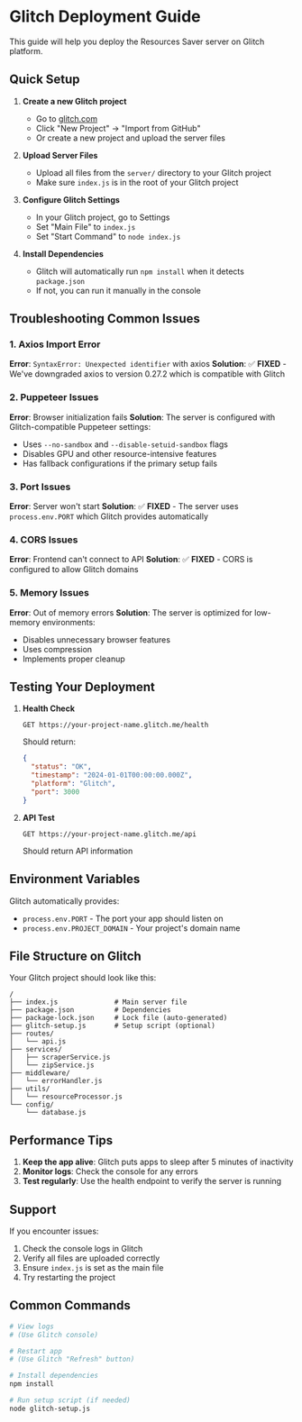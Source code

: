 # Glitch Deployment Guide

This guide will help you deploy the Resources Saver server on Glitch platform.

## Quick Setup

1. **Create a new Glitch project**
   - Go to [glitch.com](https://glitch.com)
   - Click "New Project" → "Import from GitHub"
   - Or create a new project and upload the server files

2. **Upload Server Files**
   - Upload all files from the `server/` directory to your Glitch project
   - Make sure `index.js` is in the root of your Glitch project

3. **Configure Glitch Settings**
   - In your Glitch project, go to Settings
   - Set "Main File" to `index.js`
   - Set "Start Command" to `node index.js`

4. **Install Dependencies**
   - Glitch will automatically run `npm install` when it detects `package.json`
   - If not, you can run it manually in the console

## Troubleshooting Common Issues

### 1. Axios Import Error
**Error**: `SyntaxError: Unexpected identifier` with axios
**Solution**: ✅ **FIXED** - We've downgraded axios to version 0.27.2 which is compatible with Glitch

### 2. Puppeteer Issues
**Error**: Browser initialization fails
**Solution**: The server is configured with Glitch-compatible Puppeteer settings:
- Uses `--no-sandbox` and `--disable-setuid-sandbox` flags
- Disables GPU and other resource-intensive features
- Has fallback configurations if the primary setup fails

### 3. Port Issues
**Error**: Server won't start
**Solution**: ✅ **FIXED** - The server uses `process.env.PORT` which Glitch provides automatically

### 4. CORS Issues
**Error**: Frontend can't connect to API
**Solution**: ✅ **FIXED** - CORS is configured to allow Glitch domains

### 5. Memory Issues
**Error**: Out of memory errors
**Solution**: The server is optimized for low-memory environments:
- Disables unnecessary browser features
- Uses compression
- Implements proper cleanup

## Testing Your Deployment

1. **Health Check**
   ```
   GET https://your-project-name.glitch.me/health
   ```
   Should return:
   ```json
   {
     "status": "OK",
     "timestamp": "2024-01-01T00:00:00.000Z",
     "platform": "Glitch",
     "port": 3000
   }
   ```

2. **API Test**
   ```
   GET https://your-project-name.glitch.me/api
   ```
   Should return API information

## Environment Variables

Glitch automatically provides:
- `process.env.PORT` - The port your app should listen on
- `process.env.PROJECT_DOMAIN` - Your project's domain name

## File Structure on Glitch

Your Glitch project should look like this:
```
/
├── index.js              # Main server file
├── package.json          # Dependencies
├── package-lock.json     # Lock file (auto-generated)
├── glitch-setup.js       # Setup script (optional)
├── routes/
│   └── api.js
├── services/
│   ├── scraperService.js
│   └── zipService.js
├── middleware/
│   └── errorHandler.js
├── utils/
│   └── resourceProcessor.js
└── config/
    └── database.js
```

## Performance Tips

1. **Keep the app alive**: Glitch puts apps to sleep after 5 minutes of inactivity
2. **Monitor logs**: Check the console for any errors
3. **Test regularly**: Use the health endpoint to verify the server is running

## Support

If you encounter issues:
1. Check the console logs in Glitch
2. Verify all files are uploaded correctly
3. Ensure `index.js` is set as the main file
4. Try restarting the project

## Common Commands

```bash
# View logs
# (Use Glitch console)

# Restart app
# (Use Glitch "Refresh" button)

# Install dependencies
npm install

# Run setup script (if needed)
node glitch-setup.js
``` 